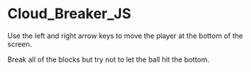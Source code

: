 # Cloud_Breaker_JS

Use the left and right arrow keys to move the player at the bottom of the screen.

Break all of the blocks but try not to let the ball hit the bottom.
